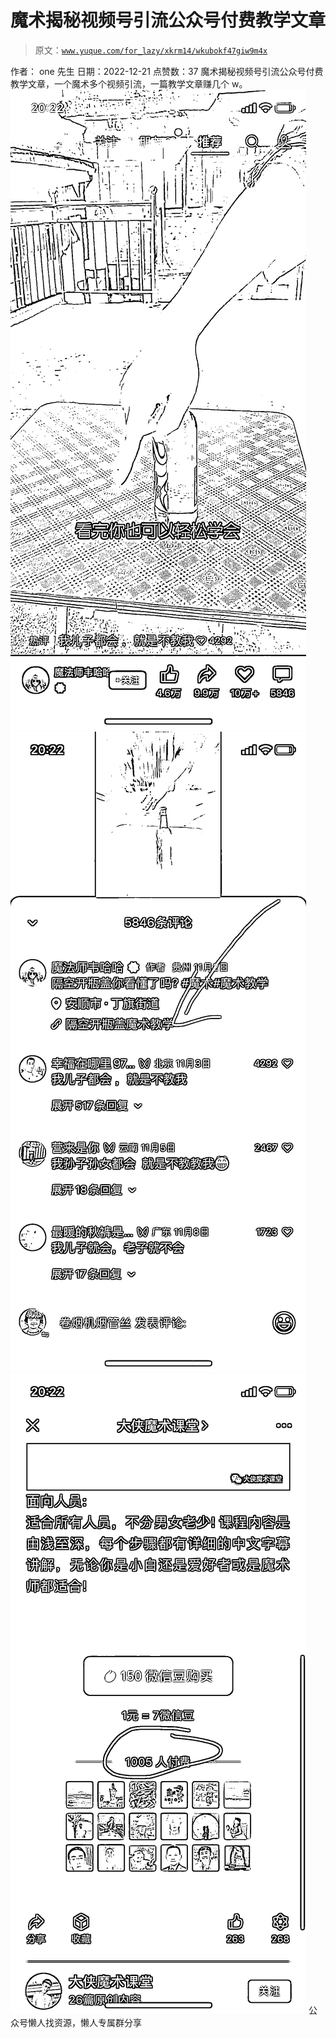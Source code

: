 # 魔术揭秘视频号引流公众号付费教学文章

> 原文：[`www.yuque.com/for_lazy/xkrm14/wkubokf47giw9m4x`](https://www.yuque.com/for_lazy/xkrm14/wkubokf47giw9m4x)

<ne-p id="udcf8b894" data-lake-id="udcf8b894"><ne-text id="u0a138f4c">作者： one 先生</ne-text></ne-p> <ne-p id="u44f0126d" data-lake-id="u44f0126d"><ne-text id="uc72bc11e">日期：2022-12-21</ne-text></ne-p> <ne-p id="u81bc74a4" data-lake-id="u81bc74a4"><ne-text id="ue6146906">点赞数：</ne-text><ne-text id="u422dc516" ne-bold="true">37</ne-text></ne-p> <ne-hole id="u65bb7d72" data-lake-id="u65bb7d72"><ne-card data-card-name="hr" data-card-type="block" id="Md61Z" data-event-boundary="card"><ne-p id="u64bc29b4" data-lake-id="u64bc29b4"><ne-text id="ufbdac19a">魔术揭秘视频号引流公众号付费教学文章，一个魔术多个视频引流，一篇教学文章赚几个 w。</ne-text></ne-p> <ne-p id="ue54d64de" data-lake-id="ue54d64de"><ne-card data-card-name="image" data-card-type="inline" id="Iyu25" data-event-boundary="card">![](img/ba0987415565de20a500b7103b730b5c.png)</ne-card></ne-p> <ne-p id="uf9ce239e" data-lake-id="uf9ce239e"><ne-card data-card-name="image" data-card-type="inline" id="Ls8LT" data-event-boundary="card">![](img/f71ff957e4643068aa6f3e9403347a7b.png)</ne-card></ne-p> <ne-p id="u2be6082d" data-lake-id="u2be6082d"><ne-card data-card-name="image" data-card-type="inline" id="iOocx" data-event-boundary="card">![](img/85969556dd3d07cf8455053ad0f9a52d.png)</ne-card></ne-p> <ne-hole id="uaa87ec8a" data-lake-id="uaa87ec8a"><ne-card data-card-name="hr" data-card-type="block" id="Mi8Xd" data-event-boundary="card"><ne-p id="u8930d91c" data-lake-id="u8930d91c"><ne-text id="uc6702360">公众号懒人找资源，懒人专属群分享</ne-text></ne-p></ne-card></ne-hole></ne-card></ne-hole>